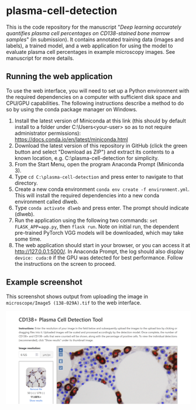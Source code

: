 # plasma-cell-detection

This is the code repository for the manuscript "*Deep learning accurately quantifies plasma cell percentages on CD138-stained bone marrow samples*" (in submission). It contains annotated training data (images and labels), a trained model, and a web application for using the model to evaluate plasma cell percentages in example microscopy images. See manuscript for more details.

## Running the web application

To use the web interface, you will need to set up a Python environment with the required dependencies on a computer with sufficient disk space and CPU/GPU capabilities. The following instructions describe a method to do so by using the conda package manager on Windows. 

1. Install the latest version of Miniconda at this link (this should by default install to a folder under C:\Users\<your-user> so as to not require administrator permissions): https://docs.conda.io/en/latest/miniconda.html
2. Download the latest version of this repository in GitHub (click the green button and select "Download as ZIP") and extract its contents to a known location, e.g. C:\plasma-cell-detection for simplicity.
3. From the Start Menu, open the program Anaconda Prompt (Miniconda 3).
4. Type `cd C:\plasma-cell-detection` and press enter to navigate to that directory.
5. Create a new conda environment `conda env create -f environment.yml`. This will install the required dependencies into a new conda environment called dlweb.
6. Type `conda activate dlweb` and press enter. The prompt should indicate (dlweb).
7. Run the application using the following two commands: `set FLASK_APP=app.py`, then `flask run`. Note on initial run, the dependent pre-trained PyTorch VGG models will be downloaded, which may take some time.
8. The web application should start in your browser, or you can access it at http://127.0.0.1:5000/. In Anaconda Prompt, the log should also display `device: cuda:0` if the GPU was detected for best performance. Follow the instructions on the screen to proceed.

## Example screenshot

This screenshot shows output from uploading the image in `microscope/Image5 (138-029A).tif` to the web interface.

![](screenshots/web_app.png?raw=true)
